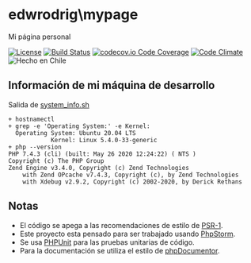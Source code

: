 edwrodrig\mypage
========
Mi página personal

[![License](https://img.shields.io/github/license/edwrodrig/mypage)](https://github.com/labo86/upi/blob/master/LICENSE)
[![Build Status](https://travis-ci.org/edwrodrig/mypage.svg?branch=master)](https://travis-ci.org/edwrodrig/mypage)
[![codecov.io Code Coverage](https://codecov.io/gh/edwrodrig/mypage/branch/master/graph/badge.svg)](https://codecov.io/github/edwrodrig/mypage?branch=master)
[![Code Climate](https://codeclimate.com/github/edwrodrig/mypage/badges/gpa.svg)](https://codeclimate.com/github/edwrodrig/mypage)
![Hecho en Chile](https://img.shields.io/badge/country-Chile-red)


## Información de mi máquina de desarrollo
Salida de [system_info.sh](https://github.com/edwrodrig/mypage/blob/master/scripts/system_info.sh)
```
+ hostnamectl
+ grep -e 'Operating System:' -e Kernel:
  Operating System: Ubuntu 20.04 LTS
            Kernel: Linux 5.4.0-33-generic
+ php --version
PHP 7.4.3 (cli) (built: May 26 2020 12:24:22) ( NTS )
Copyright (c) The PHP Group
Zend Engine v3.4.0, Copyright (c) Zend Technologies
    with Zend OPcache v7.4.3, Copyright (c), by Zend Technologies
    with Xdebug v2.9.2, Copyright (c) 2002-2020, by Derick Rethans
```

## Notas
  - El código se apega a las recomendaciones de estilo de [PSR-1](https://github.com/php-fig/fig-standards/blob/master/accepted/PSR-1-basic-coding-standard.md).
  - Este proyecto esta pensado para ser trabajado usando [PhpStorm](https://www.jetbrains.com/phpstorm).
  - Se usa [PHPUnit](https://phpunit.de/) para las pruebas unitarias de código.
  - Para la documentación se utiliza el estilo de [phpDocumentor](http://docs.phpdoc.org/references/phpdoc/basic-syntax.html). 
